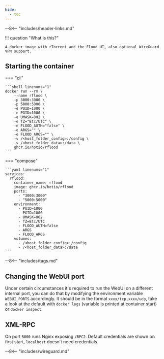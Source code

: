 ```yaml
---
hide:
  - toc
---
```


--8<-- "includes/header-links.md"

!!! question "What is this?"

    A docker image with rTorrent and the Flood UI, also optional WireGuard VPN support.

## Starting the container

=== "cli"

    ```shell linenums="1"
    docker run --rm \
        --name rflood \
        -p 3000:3000 \
        -p 5000:5000 \
        -e PUID=1000 \
        -e PGID=1000 \
        -e UMASK=002 \
        -e TZ="Etc/UTC" \
        -e FLOOD_AUTH="false" \
        -e ARGS="" \
        -e FLOOD_ARGS="" \
        -v /<host_folder_config>:/config \
        -v /<host_folder_data>:/data \
        ghcr.io/hotio/rflood
    ```

=== "compose"

    ```yaml linenums="1"
    services:
      rflood:
        container_name: rflood
        image: ghcr.io/hotio/rflood
        ports:
          - "3000:3000"
          - "5000:5000"
        environment:
          - PUID=1000
          - PGID=1000
          - UMASK=002
          - TZ=Etc/UTC
          - FLOOD_AUTH=false
          - ARGS
          - FLOOD_ARGS
        volumes:
          - /<host_folder_config>:/config
          - /<host_folder_data>:/data
    ```

--8<-- "includes/tags.md"

## Changing the WebUI port

Under certain circumstances it's required to run the WebUI on a different internal port, you can do that by modifying the environment variable `WEBUI_PORTS` accordingly. It should be in the format `xxxx/tcp,xxxx/udp`, take a look at the default with `docker logs` (variable is printed at container start) or `docker inspect`.

## XML-RPC

On port `5000` runs Nginx exposing `/RPC2`. Default credentials are shown on first start, `localhost` doesn't need credentials.

--8<-- "includes/wireguard.md"
